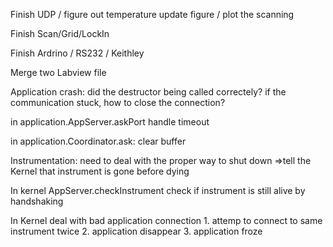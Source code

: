 Finish UDP / figure out temperature update figure / plot the scanning

Finish Scan/Grid/LockIn

Finish Ardrino /  RS232 / Keithley

Merge two Labview file



Application crash:
    did the destructor being called correctely?
    if the communication stuck, how to close the connection?


in application.AppServer.askPort
    handle timeout

in application.Coordinator.ask:
    clear buffer



Instrumentation:
    need to deal with the proper way to shut down
    =>tell the Kernel that instrument is gone before dying


In kernel AppServer.checkInstrument
    check if instrument is still alive by handshaking


In Kernel deal with bad application connection
    1. attemp to connect to same instrument twice
    2. application disappear
    3. application froze